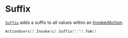 # Suffix

[`Suffix`](https://pkg.go.dev/github.com/carapace-sh/carapace#InvokedAction.Suffix) adds a suffix to all values within an [InvokedAction](../invokedAction.md).

```go
ActionUsers().Invoke(c).Suffix(":").ToA()
```
